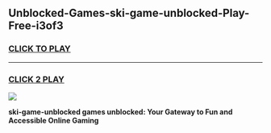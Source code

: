 
## Unblocked-Games-ski-game-unblocked-Play-Free-i3of3
<h3>
<a href="https://premium76.site?title=ski-game-unblocked&ref=17A">CLICK TO PLAY</a></h3>
<hr>

<h3>
<a href="https://premium76.site?title=ski-game-unblocked&ref=17A">CLICK 2 PLAY</a>
  
</h3>

<a href="https://premium76.site?title=ski-game-unblocked&ref=17A"><img src="https://clearcache.store/games.png"></a>


**ski-game-unblocked games unblocked: Your Gateway to Fun and Accessible Online Gaming**
